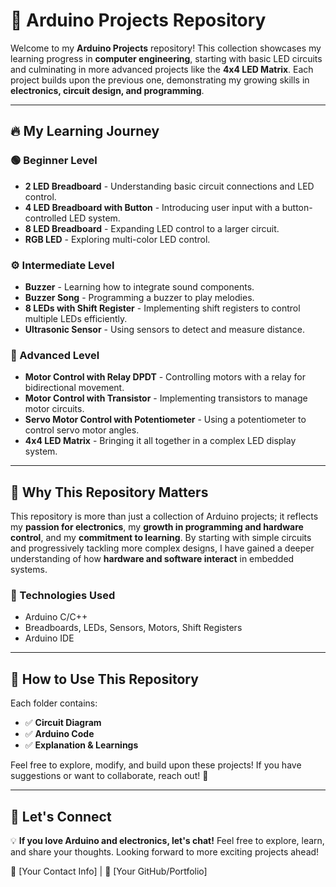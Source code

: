 # 🚀 Arduino Projects Repository

Welcome to my **Arduino Projects** repository! This collection showcases my learning progress in **computer engineering**, starting with basic LED circuits and culminating in more advanced projects like the **4x4 LED Matrix**. Each project builds upon the previous one, demonstrating my growing skills in **electronics, circuit design, and programming**. 

---

## 🔥 My Learning Journey

### 🟢 Beginner Level

- **2 LED Breadboard** - Understanding basic circuit connections and LED control.
- **4 LED Breadboard with Button** - Introducing user input with a button-controlled LED system.
- **8 LED Breadboard** - Expanding LED control to a larger circuit.
- **RGB LED** - Exploring multi-color LED control.

### ⚙️ Intermediate Level

- **Buzzer** - Learning how to integrate sound components.
- **Buzzer Song** - Programming a buzzer to play melodies.
- **8 LEDs with Shift Register** - Implementing shift registers to control multiple LEDs efficiently.
- **Ultrasonic Sensor** - Using sensors to detect and measure distance.

### 🚀 Advanced Level

- **Motor Control with Relay DPDT** - Controlling motors with a relay for bidirectional movement.
- **Motor Control with Transistor** - Implementing transistors to manage motor circuits.
- **Servo Motor Control with Potentiometer** - Using a potentiometer to control servo motor angles.
- **4x4 LED Matrix** - Bringing it all together in a complex LED display system.

---

## 🎯 Why This Repository Matters

This repository is more than just a collection of Arduino projects; it reflects my **passion for electronics**, my **growth in programming and hardware control**, and my **commitment to learning**. By starting with simple circuits and progressively tackling more complex designs, I have gained a deeper understanding of how **hardware and software interact** in embedded systems.

### 📌 Technologies Used

- Arduino C/C++
- Breadboards, LEDs, Sensors, Motors, Shift Registers
- Arduino IDE

---

## 📂 How to Use This Repository

Each folder contains:
- ✅ **Circuit Diagram**
- ✅ **Arduino Code**
- ✅ **Explanation & Learnings**

Feel free to explore, modify, and build upon these projects! If you have suggestions or want to collaborate, reach out! 🚀

---

## 🤖 Let's Connect

💡 **If you love Arduino and electronics, let's chat!** Feel free to explore, learn, and share your thoughts. Looking forward to more exciting projects ahead!

📧 [Your Contact Info] | 🔗 [Your GitHub/Portfolio]
